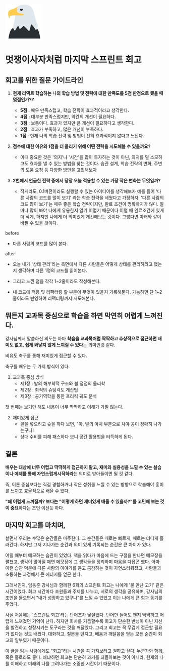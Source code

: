 <img src="6-sprint.png">

<h1>멋쟁이사자처럼 마지막 스프린트 회고</h1>

## 회고를 위한 질문 가이드라인

1. **현재 리액트 학습하는 나의 학습 방법 및 전략에 대한 만족도를 5점 만점으로 했을 때 몇점인가??**
   - **5점** : 매우 만족스럽고, 학습 전략이 효과적이라고 생각한다.
   - **4점** : 대부분 만족스럽지만, 약간의 개선이 필요하다.
   - **3점** : 보통이다. 효과가 있지만 큰 개선이 필요하다고 생각한다.
   - **2점** : 효과가 부족하고, 많은 개선이 부족하다.
   - **1점** : 현재 나의 학습 전략 및 방법이 전혀 효과적이지 않다고 느낀다.


2. **점수에 대한 이유와 1점을 더 올리기 위해 어떤 전략을 시도해볼 수 있을까요?**

   - 이때 중요한 것은 '의지'나 '시간'을 많이 투자하는 것이 아닌, 의지를 덜 소모하고도 효과를 낼 수 있는 방법을 찾는 것이다. 습관 설계, 학습 전략의 변화, 주변의 도움 요청 등 다양한 방안을 고민해보자

3. **2번에서 언급한 전략 중에서 당장 오늘 적용할 수 있는 가장 작은 변화는 무엇일까?**

   - 작게라도, 0.1버전이라도 실행할 수 있는 아이디어를 생각해보자 예를 들어 '다른 사람의 코드를 많이 보기' 라는 학습 전략을 세웠다고 가정하자. '다른 사람의 코드 많이 보기'는 매우 좋은 학습 전략이지만, 완료 조건이 명확하지가 않다. 얼마나 많이 봐야 나에게 유용한지 알기 어렵기 때문이다 이럴 때 완료조건에 있게 더 작게, 하지만 나에게 더 의미있게 개선해보는 것이다. 그렇다면 아래와 같이 바뀔 수 있을 것이다.


before
- 다른 사람의 코드를 많이 본다.

after
- 오늘 내가 '상태 관리'라는 측면에서 다른 사람들은 어떻게 상태를 관리하려고 했는지 생각하며 다른 1명의 코드를 읽어본다.

- 그리고 느낀 점을 각각 1~2줄이라도 작성해본다.

- 내 코드에 적용 및 리팩터링 할 부분이 무엇이 있을지 기록해둔다. 가능하면 단 1~2줄이라도 반영하여 리팩터링까지 시도해본다.



## 뭐든지 교과목 중심으로 학습을 하면 막연히 어렵게 느껴진다.

강사님께서 말씀하신 의도는 아마 **학습을 교과목처럼 딱딱하고 추상적으로 접근하면 재미도 없고, 쉽게 와닿지 않게 느껴질 수 있다**는 의미인것 같다. 

비유도 축구를 통해 재미있게 접근할 수 있다.

축구를 배우는 두 가지 방식이 있다.

1. 교과목 중심 방식
   - 제1장 : 발의 해부학적 구조와 볼 접점의 물리학
   - 제2장 : 최적의 슈팅각도 계산법
   - 제3장 : 공기역학을 통한 프리킥 궤도 분석 

첫 번째는 보기만 해도 내용이 너무 딱딱하고 이해가 가질 않는다.

2. 재미있게 접근
   - 골을 넣으려고 슛을 하다 보면, "아, 발의 아치 부분으로 차야 공이 정확히 나가는구나!
   - 상대 수비를 피해 패스하다 보니 공간 활용법을 터득하게 된다.


## 결론

**배우는 대상에 너무 어렵고 딱딱하게 접근하지 말고, 재미와 실용성을 느낄 수 있는 실습이나 예제를 통해 자연스럽게시작하라**는 의미로 받아들이면 될 것 같다.

즉, 이론 중심보다는 직접 경험하거나 작은 성취를 느낄 수 있는 방향으로 학습해야 흥미를 느끼고 효율적으로 배울 수 있다.

**"왜 어렵게 느껴질까? 보다는 "어떻게 하면 재미있게 배울 수 있을까?"를 고민해 보는 것이 중요**하다는 조언 이신듯 하다.


## 마지막 회고를 마치며,


살면서 우리는 수많은 순간들은 마주한다. 그 순간들은 때로는 빠르게, 때로는 더디게 흘러간다. 하지만 그저 지나가는 순간과 의미 있게 기록되는 순간은 큰 차이가 있다.

어릴 때부터 메모하는 습관이 있었다. 책을 읽다가 마음에 드는 구절을 만나면 메모장을 펼쳤고, 생각이 많아질 때면 메모장에 그 생각들을 정리하며 마음을 다잡곤 했다. 아마 이런 습관 덕분에 다른 사람의 이야기를 듣고 공감하는 것이 자연스러워졌고, 사람들과 소통하는 과정에서 큰 에너지를 얻곤 한다.

그래서인지, 임동준 강사님과 함께한 6회의 스프린트 회고는 나에게 '물 만난 고기' 같은 시간이었다. 회고 시간마다 조원들과 주제를 나누고, 서로의 생각을 공유하며, 강사님의 조언을 들으면서 "내가 성장하고 있구나"를 느낄 수 있었고 이는 나에게 큰 힘과 동기를 주었다.

사실 처음에는 '스프린트 회고'라는 단어조차 낯설었다. 단어만 들어도 왠지 딱딱하고 어렵게 느껴졌던 기억이 난다. 하지만 회차를 거듭할수록 회고가 단순한 반성이 아닌 자신을 발견하고 성장시키는 도구라는 것을 깨달았다. 그리고 회고는 꼭 무겁게 접근할 필요가 없다는 것도 배웠다. 대화하고, 질문을 던지고, 배움과 깨달음을 얻는 모든 순간이 회고의 일부였기 때문이다.

이 글을 읽는 사람에게도 "회고"라는 시간을 꼭 가져보라고 권하고 싶다. 누군가와 함께, 혹은 홀로라도 좋다. 왜냐하면 회고는 단순히 과거를 되돌아보는 것이 아니라, 현재의 나를 이해하고 미래의 나를 그려나가는 소중한 시간이기 때문이다.